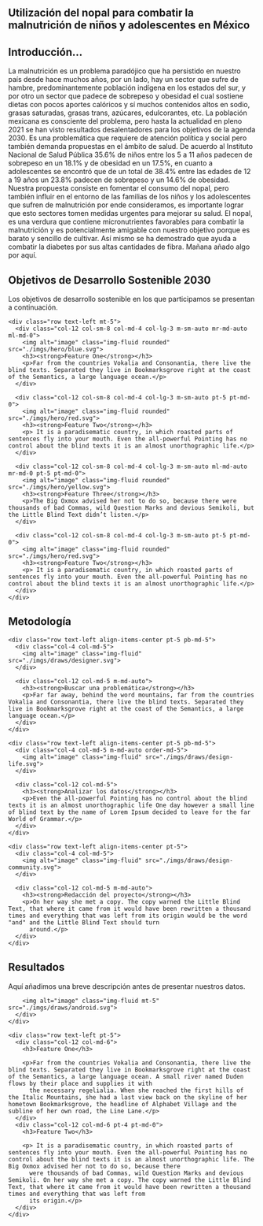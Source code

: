 <section class="fdb-block">
  <div class="container">
    <div class="row justify-content-center">
      <div class="col col-md-8 text-center">
        <h1>Utilización del nopal para combatir la malnutrición de niños y adolescentes en México</h1>
      </div>
    </div>
  </div>
</section>
<section class="fdb-block">
  <div class="container">
    <div class="row">
      <div class="col text-left">
        <h2>Introducción...</h2>
        <p>La malnutrición es un problema paradójico que ha persistido en nuestro país desde hace muchos años, por un lado, hay un sector que sufre de hambre, predominantemente población indígena en los estados del sur, y por otro un sector que padece de sobrepeso y obesidad el cual sostiene dietas con pocos aportes calóricos y sí muchos contenidos altos en sodio, grasas saturadas, grasas trans, azúcares, edulcorantes, etc. La población mexicana es consciente del problema, pero hasta la actualidad en pleno 2021 se han visto resultados desalentadores para los objetivos de la agenda 2030. Es una problemática que requiere de atención política y social pero también demanda propuestas en el ámbito de salud. De acuerdo al Instituto Nacional de Salud Pública 35.6% de niños entre los 5 a 11 años padecen de sobrepeso en un 18.1% y de obesidad en un 17.5%, en cuanto a adolescentes se encontró que de un total de 38.4% entre las edades de 12 a 19 años un 23.8% padecen de sobrepeso y un 14.6% de obesidad. 
Nuestra propuesta consiste en fomentar el consumo del nopal, pero también influir en el entorno de las familias de los niños y los adolescentes 	que sufren de malnutrición por ende consideramos, es importante lograr que esto sectores tomen medidas urgentes para mejorar su salud. 
El nopal, es una verdura que contiene micronutrientes favorables para combatir la malnutrición y es potencialmente amigable con nuestro objetivo porque es barato y sencillo de cultivar. Así mismo se ha demostrado que ayuda a combatir la diabetes por sus altas cantidades de fibra. Mañana añado algo por aquí.</p>
      </div>
    </div>
  </div>
</section>
<section class="fdb-block">
  <div class="container">
    <div class="row pb-3">
      <div class="col text-left">
        <h2>Objetivos de Desarrollo Sostenible 2030</h2>
        <p>Los objetivos de desarrollo sostenible en los que participamos se presentan a continuación.</p>
      </div>
    </div>

    <div class="row text-left mt-5">
      <div class="col-12 col-sm-8 col-md-4 col-lg-3 m-sm-auto mr-md-auto ml-md-0">
        <img alt="image" class="img-fluid rounded" src="./imgs/hero/blue.svg">
        <h3><strong>Feature One</strong></h3>
        <p>Far from the countries Vokalia and Consonantia, there live the blind texts. Separated they live in Bookmarksgrove right at the coast of the Semantics, a large language ocean.</p>
      </div>

      <div class="col-12 col-sm-8 col-md-4 col-lg-3 m-sm-auto pt-5 pt-md-0">
        <img alt="image" class="img-fluid rounded" src="./imgs/hero/red.svg">
        <h3><strong>Feature Two</strong></h3>
        <p> It is a paradisematic country, in which roasted parts of sentences fly into your mouth. Even the all-powerful Pointing has no control about the blind texts it is an almost unorthographic life.</p>
      </div>

      <div class="col-12 col-sm-8 col-md-4 col-lg-3 m-sm-auto ml-md-auto mr-md-0 pt-5 pt-md-0">
        <img alt="image" class="img-fluid rounded" src="./imgs/hero/yellow.svg">
        <h3><strong>Feature Three</strong></h3>
        <p>The Big Oxmox advised her not to do so, because there were thousands of bad Commas, wild Question Marks and devious Semikoli, but the Little Blind Text didn’t listen.</p>
      </div>
      
      <div class="col-12 col-sm-8 col-md-4 col-lg-3 m-sm-auto pt-5 pt-md-0">
        <img alt="image" class="img-fluid rounded" src="./imgs/hero/red.svg">
        <h3><strong>Feature Two</strong></h3>
        <p> It is a paradisematic country, in which roasted parts of sentences fly into your mouth. Even the all-powerful Pointing has no control about the blind texts it is an almost unorthographic life.</p>
      </div>
    </div>
  </div>
</section>
<section class="fdb-block">
  <div class="container">
    <div class="row justify-content-center pb-5">
      <div class="col text-left">
        <h2>Metodología</h2>
      </div>
    </div>

    <div class="row text-left align-items-center pt-5 pb-md-5">
      <div class="col-4 col-md-5">
        <img alt="image" class="img-fluid" src="./imgs/draws/designer.svg">
      </div>

      <div class="col-12 col-md-5 m-md-auto">
        <h3><strong>Buscar una problemática</strong></h3>
        <p>Far far away, behind the word mountains, far from the countries Vokalia and Consonantia, there live the blind texts. Separated they live in Bookmarksgrove right at the coast of the Semantics, a large language ocean.</p>
      </div>
    </div>

    <div class="row text-left align-items-center pt-5 pb-md-5">
      <div class="col-4 col-md-5 m-md-auto order-md-5">
        <img alt="image" class="img-fluid" src="./imgs/draws/design-life.svg">
      </div>

      <div class="col-12 col-md-5">
        <h3><strong>Analizar los datos</strong></h3>
        <p>Even the all-powerful Pointing has no control about the blind texts it is an almost unorthographic life One day however a small line of blind text by the name of Lorem Ipsum decided to leave for the far World of Grammar.</p>
      </div>
    </div>

    <div class="row text-left align-items-center pt-5">
      <div class="col-4 col-md-5">
        <img alt="image" class="img-fluid" src="./imgs/draws/design-community.svg">
      </div>

      <div class="col-12 col-md-5 m-md-auto">
        <h3><strong>Redacción del proyecto</strong></h3>
        <p>On her way she met a copy. The copy warned the Little Blind Text, that where it came from it would have been rewritten a thousand times and everything that was left from its origin would be the word "and" and the Little Blind Text should turn
          around.</p>
      </div>
    </div>
  </div>
</section>
<section class="fdb-block">
  <div class="container">
    <div class="row justify-content-center">
      <div class="col-12 text-left">
        <h2>Resultados</h2>
        <p>Aquí añadimos una breve descripción antes de presentar nuestros datos.</p>

        <img alt="image" class="img-fluid mt-5" src="./imgs/draws/android.svg">
      </div>
    </div>

    <div class="row text-left pt-5">
      <div class="col-12 col-md-6">
        <h3>Feature One</h3>

        <p>Far from the countries Vokalia and Consonantia, there live the blind texts. Separated they live in Bookmarksgrove right at the coast of the Semantics, a large language ocean. A small river named Duden flows by their place and supplies it with
          the necessary regelialia. When she reached the first hills of the Italic Mountains, she had a last view back on the skyline of her hometown Bookmarksgrove, the headline of Alphabet Village and the subline of her own road, the Line Lane.</p>
      </div>
      <div class="col-12 col-md-6 pt-4 pt-md-0">
        <h3>Feature Two</h3>

        <p> It is a paradisematic country, in which roasted parts of sentences fly into your mouth. Even the all-powerful Pointing has no control about the blind texts it is an almost unorthographic life. The Big Oxmox advised her not to do so, because there
          were thousands of bad Commas, wild Question Marks and devious Semikoli. On her way she met a copy. The copy warned the Little Blind Text, that where it came from it would have been rewritten a thousand times and everything that was left from
          its origin.</p>
      </div>
    </div>
  </div>
</section>
